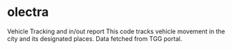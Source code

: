 # olectra
Vehicle Tracking and in/out report
This code tracks vehicle movement in the city and its designated places. 
Data fetched from TGG portal.
